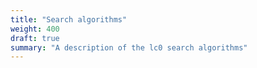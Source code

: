 ```yaml
---
title: "Search algorithms"
weight: 400
draft: true
summary: "A description of the lc0 search algorithms"
---
```


